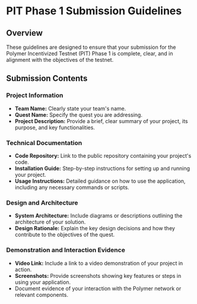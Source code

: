 # PIT Phase 1 Submission Guidelines

## Overview
These guidelines are designed to ensure that your submission for the Polymer Incentivized Testnet (PIT) Phase 1 is complete, clear, and in alignment with the objectives of the testnet.

## Submission Contents

### Project Information
- **Team Name:** Clearly state your team's name.
- **Quest Name:** Specify the quest you are addressing.
- **Project Description:** Provide a brief, clear summary of your project, its purpose, and key functionalities.

### Technical Documentation
- **Code Repository:** Link to the public repository containing your project's code.
- **Installation Guide:** Step-by-step instructions for setting up and running your project.
- **Usage Instructions:** Detailed guidance on how to use the application, including any necessary commands or scripts.

### Design and Architecture
- **System Architecture:** Include diagrams or descriptions outlining the architecture of your solution.
- **Design Rationale:** Explain the key design decisions and how they contribute to the objectives of the quest.

### Demonstration and Interaction Evidence
- **Video Link:** Include a link to a video demonstration of your project in action.
- **Screenshots:** Provide screenshots showing key features or steps in using your application.
- Document evidence of your interaction with the Polymer network or relevant components.
